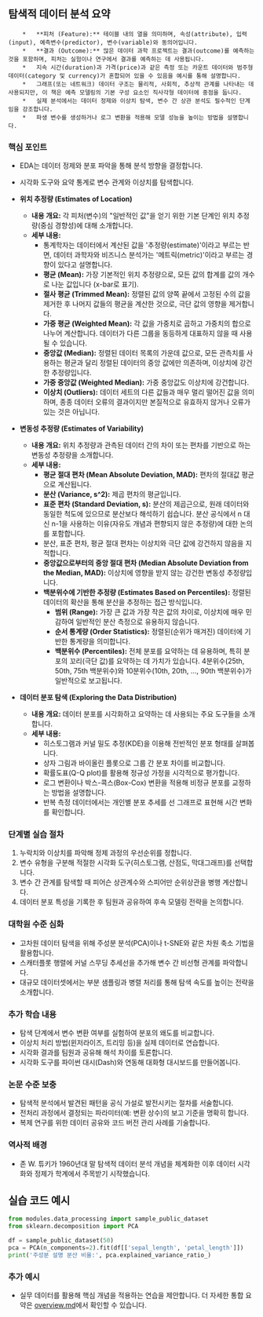 ## 탐색적 데이터 분석 요약
        *   **피처 (Feature):** 테이블 내의 열을 의미하며, 속성(attribute), 입력(input), 예측변수(predictor), 변수(variable)와 동의어입니다.
        *   **결과 (Outcome):** 많은 데이터 과학 프로젝트는 결과(outcome)를 예측하는 것을 포함하며, 피처는 실험이나 연구에서 결과를 예측하는 데 사용됩니다.
        *   지속 시간(duration)과 가격(price)과 같은 측정 또는 카운트 데이터와 범주형 데이터(category 및 currency)가 혼합되어 있을 수 있음을 예시를 통해 설명합니다.
        *   그래프(또는 네트워크) 데이터 구조는 물리적, 사회적, 추상적 관계를 나타내는 데 사용되지만, 이 책은 예측 모델링의 기본 구성 요소인 직사각형 데이터에 중점을 둡니다.
        *   실제 분석에서는 데이터 정제와 이상치 탐색, 변수 간 상관 분석도 필수적인 단계임을 강조합니다.
        *   파생 변수를 생성하거나 로그 변환을 적용해 모델 성능을 높이는 방법을 설명합니다.

### 핵심 포인트
* EDA는 데이터 정제와 분포 파악을 통해 분석 방향을 결정합니다.
* 시각화 도구와 요약 통계로 변수 관계와 이상치를 탐색합니다.

*   **위치 추정량 (Estimates of Location)**
    *   **내용 개요:** 각 피처(변수)의 "일반적인 값"을 얻기 위한 기본 단계인 위치 추정량(중심 경향성)에 대해 소개합니다.
    *   **세부 내용:**
        *   통계학자는 데이터에서 계산된 값을 '추정량(estimate)'이라고 부르는 반면, 데이터 과학자와 비즈니스 분석가는 '메트릭(metric)'이라고 부르는 경향이 있다고 설명합니다.
        *   **평균 (Mean):** 가장 기본적인 위치 추정량으로, 모든 값의 합계를 값의 개수로 나눈 값입니다 (x-bar로 표기).
        *   **절사 평균 (Trimmed Mean):** 정렬된 값의 양쪽 끝에서 고정된 수의 값을 제거한 후 나머지 값들의 평균을 계산한 것으로, 극단 값의 영향을 제거합니다.
        *   **가중 평균 (Weighted Mean):** 각 값을 가중치로 곱하고 가중치의 합으로 나누어 계산합니다. 데이터가 다른 그룹을 동등하게 대표하지 않을 때 사용될 수 있습니다.
        *   **중앙값 (Median):** 정렬된 데이터 목록의 가운데 값으로, 모든 관측치를 사용하는 평균과 달리 정렬된 데이터의 중앙 값에만 의존하며, 이상치에 강건한 추정량입니다.
        *   **가중 중앙값 (Weighted Median):** 가중 중앙값도 이상치에 강건합니다.
        *   **이상치 (Outliers):** 데이터 세트의 다른 값들과 매우 멀리 떨어진 값을 의미하며, 종종 데이터 오류의 결과이지만 본질적으로 유효하지 않거나 오류가 있는 것은 아닙니다.

*   **변동성 추정량 (Estimates of Variability)**
    *   **내용 개요:** 위치 추정량과 관측된 데이터 간의 차이 또는 편차를 기반으로 하는 변동성 추정량을 소개합니다.
    *   **세부 내용:**
        *   **평균 절대 편차 (Mean Absolute Deviation, MAD):** 편차의 절대값 평균으로 계산됩니다.
        *   **분산 (Variance, s^2):** 제곱 편차의 평균입니다.
        *   **표준 편차 (Standard Deviation, s):** 분산의 제곱근으로, 원래 데이터와 동일한 척도에 있으므로 분산보다 해석하기 쉽습니다. 분산 공식에서 n 대신 n-1을 사용하는 이유(자유도 개념과 편향되지 않은 추정량)에 대한 논의를 포함합니다.
        *   분산, 표준 편차, 평균 절대 편차는 이상치와 극단 값에 강건하지 않음을 지적합니다.
        *   **중앙값으로부터의 중앙 절대 편차 (Median Absolute Deviation from the Median, MAD):** 이상치에 영향을 받지 않는 강건한 변동성 추정량입니다.
        *   **백분위수에 기반한 추정량 (Estimates Based on Percentiles):** 정렬된 데이터의 확산을 통해 분산을 추정하는 접근 방식입니다.
            *   **범위 (Range):** 가장 큰 값과 가장 작은 값의 차이로, 이상치에 매우 민감하여 일반적인 분산 측정으로 유용하지 않습니다.
            *   **순서 통계량 (Order Statistics):** 정렬된(순위가 매겨진) 데이터에 기반한 통계량을 의미합니다.
            *   **백분위수 (Percentiles):** 전체 분포를 요약하는 데 유용하며, 특히 분포의 꼬리(극단 값)를 요약하는 데 가치가 있습니다. 4분위수(25th, 50th, 75th 백분위수)와 10분위수(10th, 20th, ..., 90th 백분위수)가 일반적으로 보고됩니다.

*   **데이터 분포 탐색 (Exploring the Data Distribution)**
    *   **내용 개요:** 데이터 분포를 시각화하고 요약하는 데 사용되는 주요 도구들을 소개합니다.
    *   **세부 내용:**
        *   히스토그램과 커널 밀도 추정(KDE)을 이용해 전반적인 분포 형태를 살펴봅니다.
        *   상자 그림과 바이올린 플롯으로 그룹 간 분포 차이를 비교합니다.
        *   확률도표(Q-Q plot)를 활용해 정규성 가정을 시각적으로 평가합니다.
        *   로그 변환이나 박스-콕스(Box-Cox) 변환을 적용해 비정규 분포를 교정하는 방법을 설명합니다.
        *   반복 측정 데이터에서는 개인별 분포 추세를 선 그래프로 표현해 시간 변화를 확인합니다.

### 단계별 실습 절차
1. 누락치와 이상치를 파악해 정제 과정의 우선순위를 정합니다.
2. 변수 유형을 구분해 적절한 시각화 도구(히스토그램, 산점도, 막대그래프)를 선택합니다.
3. 변수 간 관계를 탐색할 때 피어슨 상관계수와 스피어만 순위상관을 병행 계산합니다.
4. 데이터 분포 특성을 기록한 후 팀원과 공유하여 후속 모델링 전략을 논의합니다.

### 대학원 수준 심화
* 고차원 데이터 탐색을 위해 주성분 분석(PCA)이나 t-SNE와 같은 차원 축소 기법을 활용합니다.
* 스캐터플롯 행렬에 커널 스무딩 추세선을 추가해 변수 간 비선형 관계를 파악합니다.
* 대규모 데이터셋에서는 부분 샘플링과 병렬 처리를 통해 탐색 속도를 높이는 전략을 소개합니다.

### 추가 학습 내용
* 탐색 단계에서 변수 변환 여부를 실험하여 분포의 왜도를 비교합니다.
* 이상치 처리 방법(윈저라이즈, 트리밍 등)을 실제 데이터로 연습합니다.
* 시각화 결과를 팀원과 공유해 해석 차이를 토론합니다.
* 시각화 도구를 파이썬 대시(Dash)와 연동해 대화형 대시보드를 만들어봅니다.

### 논문 수준 보충
* 탐색적 분석에서 발견된 패턴을 공식 가설로 발전시키는 절차를 서술합니다.
* 전처리 과정에서 결정되는 파라미터(예: 변환 상수)의 보고 기준을 명확히 합니다.
* 복제 연구를 위한 데이터 공유와 코드 버전 관리 사례를 기술합니다.

### 역사적 배경
* 존 W. 튜키가 1960년대 말 탐색적 데이터 분석 개념을 체계화한 이후 데이터 시각화와 정제가 학계에서 주목받기 시작했습니다.
## 실습 코드 예시

```python
from modules.data_processing import sample_public_dataset
from sklearn.decomposition import PCA

df = sample_public_dataset(50)
pca = PCA(n_components=2).fit(df[['sepal_length', 'petal_length']])
print('주성분 설명 분산 비율:', pca.explained_variance_ratio_)
```


### 추가 예시
- 실무 데이터를 활용해 핵심 개념을 적용하는 연습을 제안합니다.
더 자세한 통합 요약은 [overview.md](../overview.md)에서 확인할 수 있습니다.
